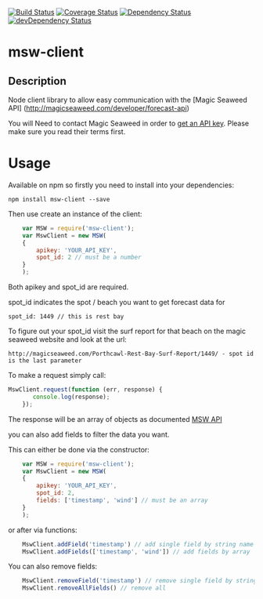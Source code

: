 [![Build Status](https://travis-ci.org/Daveloper87/msw-client.svg)](https://travis-ci.org/Daveloper87/msw-client)
[![Coverage Status](https://coveralls.io/repos/Daveloper87/msw-client/badge.svg)](https://coveralls.io/r/Daveloper87/msw-client)
[![Dependency Status](https://img.shields.io/david/Daveloper87/msw-client.svg)](https://david-dm.org/daveloper87/msw-client)
[![devDependency Status](https://img.shields.io/david/dev/Daveloper87/msw-client.svg)](https://david-dm.org/daveloper87/msw-client#info=devDependencies)

# msw-client

## Description

Node client library to allow easy communication with the [Magic Seaweed API] (http://magicseaweed.com/developer/forecast-api)

You will Need to contact Magic Seaweed in order to [get an API key](http://magicseaweed.com/developer/sign-up).
Please make sure you read their terms first.

# Usage

Available on npm so firstly you need to install into your dependencies:

    npm install msw-client --save

Then use create an instance of the client:

```javascript
    var MSW = require('msw-client');
    var MswClient = new MSW(
    {
        apikey: 'YOUR_API_KEY',
        spot_id: 2 // must be a number
    }
    );
```

Both apikey and spot_id are required.

spot_id indicates the spot / beach you want to get forecast data for

    spot_id: 1449 // this is rest bay

To figure out your spot_id visit the surf report for that beach on the magic seaweed website and look at the url:

    http://magicseaweed.com/Porthcawl-Rest-Bay-Surf-Report/1449/ - spot id is the last parameter

To make a request simply call:

```javascript
MswClient.request(function (err, response) {
       console.log(response);
    });
```

The response will be an array of objects as documented [MSW API](http://magicseaweed.com/developer/forecast-api)

you can also add fields to filter the data you want.

This can either be done via the constructor:

```javascript
    var MSW = require('msw-client');
    var MswClient = new MSW(
    {
        apikey: 'YOUR_API_KEY',
        spot_id: 2,
        fields: ['timestamp', 'wind'] // must be an array
    }
    );
```

or after via functions:

```javascript
    MswClient.addField('timestamp') // add single field by string name
    MswClient.addFields(['timestamp', 'wind']) // add fields by array
```

You can also remove fields:

```javascript
    MswClient.removeField('timestamp') // remove single field by string name
    MswClient.removeAllFields() // remove all
```





